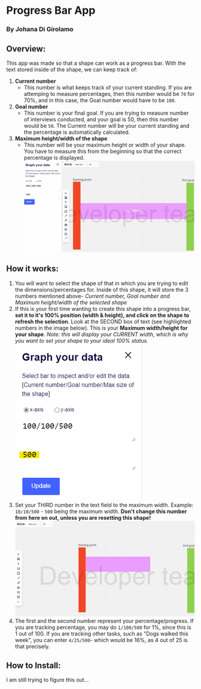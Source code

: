 # Progress Bar App
### By Johana Di Girolamo


## Overview:
This app was made so that a shape can work as a progress bar. With the text stored inside of the shape, we can keep track of:
1. **Current number**
	- This number is what keeps track of your current standing. If you are attemping to measure percentages, then this number would be `70` for 70%, and in this case, the Goal number would have to be `100`.
2. **Goal number**
	- This number is your final goal. If you are trying to measure number of interviews conducted, and your goal is 50, then this number would be `50`. The Current number will be your current standing and the percentage is automatically calculated.
3. **Maximum height/width of the shape**
	- This number will be your maximum height or width of your shape. You have to measure this from the beginning so that the correct percentage is displayed.
![alt-text](https://github.com/johanadi/johanadi.github.io/blob/master/images/intro.gif "GIF of how the plugin works")


## How it works:
1. You will want to select the shape of that in which you are trying to edit the dimensions/percentages for. Inside of this shape, it will store the 3 numbers mentioned above- _Current number, Goal number and Maximum height/width of the selected shape_
2. If this is your first time wanting to create this shape into a progress bar, **set it to it's 100% position (width & height), and click on the shape to refresh the selection**. Look at the SECOND box of text (see highlighted numbers in the image below). This is your **Maximum width/height for your shape**. _Note: this will display your CURRENT width, which is why you want to set your shape to your ideal 100% status._
![alt-text](https://github.com/johanadi/johanadi.github.io/blob/master/images/maximum_width_displayed.png "Image showcasing the location of the maximum width in the panel")
3. Set your THIRD number in the text field to the maximum width. Example: `10/10/500` - `500` being the maximum width. **Don't change this number from here on out, unless you are resetting this shape!**
![alt-text](https://github.com/johanadi/johanadi.github.io/blob/master/images/step3.gif "GIF of Step 3 explanation")
4. The first and the second number represent your percentage/progress. If you are tracking percentage, you may do `1/100/500` for 1%, since this is 1 out of 100. If you are tracking other tasks, such as "Dogs walked this week", you can enter `4/25/500`- which would be 16%, as 4 out of 25 is that precisely.

## How to Install:
I am still trying to figure this out... 
